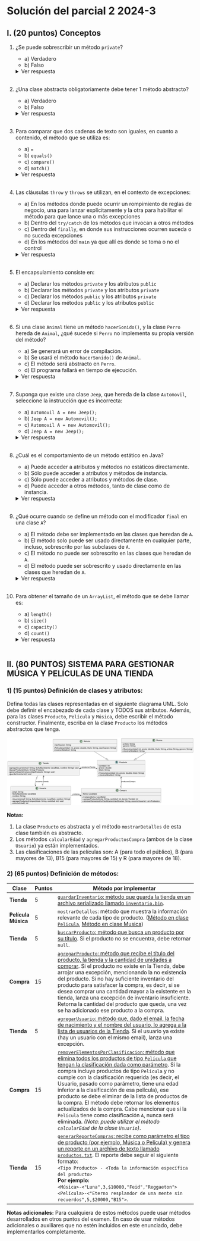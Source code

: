 # Solución del parcial 2 2024-3

## I. (20 puntos) Conceptos

1. ¿Se puede sobrescribir un método `private`?
    - a) Verdadero
    - b) Falso
   <details>
      <summary>Ver respuesta</summary>
      b) Falso
   </details></br>

2. ¿Una clase abstracta obligatoriamente debe tener 1 método abstracto?
    - a) Verdadero
    - b) Falso
   <details>
      <summary>Ver respuesta</summary>
      b) Falso
   </details></br>

3. Para comparar que dos cadenas de texto son iguales, en cuanto a contenido, el método que se utiliza es:
    - a) `=`
    - b) `equals()`
    - c) `compare()`
    - d) `match()`
   <details>
      <summary>Ver respuesta</summary>
      b) `equals()`
   </details></br>

4. Las cláusulas `throw` y `throws` se utilizan, en el contexto de excepciones:
    - a) En los métodos donde puede ocurrir un rompimiento de reglas de negocio, una para lanzar explícitamente y la otra para habilitar el método para que lance una o más excepciones
    - b) Dentro del `try/catch` de los métodos que invocan a otros métodos
    - c) Dentro del `finally`, en donde sus instrucciones ocurren suceda o no suceda excepciones
    - d) En los métodos del `main` ya que allí es donde se toma o no el control
   <details>
      <summary>Ver respuesta</summary>
      a) En los métodos donde puede ocurrir un rompimiento de reglas de negocio, una para lanzar explícitamente y la otra para habilitar el método para que lance una o más excepciones
   </details></br>

5. El encapsulamiento consiste en:
    - a) Declarar los métodos `private` y los atributos `public`
    - b) Declarar los métodos `private` y los atributos `private`
    - c) Declarar los métodos `public` y los atributos `private`
    - d) Declarar los métodos `public` y los atributos `public`
   <details>
      <summary>Ver respuesta</summary>
      c) Declarar los métodos `public` y los atributos `private`
   </details></br>

6. Si una clase `Animal` tiene un método `hacerSonido()`, y la clase `Perro` hereda de `Animal`, ¿qué sucede si `Perro` no implementa su propia versión del método?
    - a) Se generará un error de compilación.
    - b) Se usará el método `hacerSonido()` de `Animal`.
    - c) El método será abstracto en `Perro`.
    - d) El programa fallará en tiempo de ejecución.
   <details>
      <summary>Ver respuesta</summary>
      b) Se usará el método `hacerSonido()` de `Animal`.
   </details></br>

7. Suponga que existe una clase `Jeep`, que hereda de la clase `Automovil`, seleccione la instrucción que es incorrecta:
    - a) `Automovil A = new Jeep();`
    - b) `Jeep A = new Automovil();`
    - c) `Automovil A = new Automovil();`
    - d) `Jeep A = new Jeep();`
   <details>
      <summary>Ver respuesta</summary>
      b) `Jeep A = new Automovil();`
   </details></br>

8. ¿Cuál es el comportamiento de un método estático en Java?
    - a) Puede acceder a atributos y métodos no estáticos directamente.
    - b) Sólo puede acceder a atributos y métodos de instancia.
    - c) Sólo puede acceder a atributos y métodos de clase.
    - d) Puede acceder a otros métodos, tanto de clase como de instancia.
   <details>
      <summary>Ver respuesta</summary>
      c) Sólo puede acceder a atributos y métodos de clase.
   </details></br>

9. ¿Qué ocurre cuando se define un método con el modificador `final` en una clase `A`?
    - a) El método debe ser implementado en las clases que heredan de `A`.
    - b) El método solo puede ser usado directamente en cualquier parte, incluso, sobrescrito por las subclases de `A`.
    - c) El método no puede ser sobrescrito en las clases que heredan de `A`.
    - d) El método puede ser sobrescrito y usado directamente en las clases que heredan de `A`.
   <details>
      <summary>Ver respuesta</summary>
      c) El método no puede ser sobrescrito en las clases que heredan de `A`.
   </details></br>

10. Para obtener el tamaño de un `ArrayList`, el método que se debe llamar es:
    - a) `length()`
    - b) `size()`
    - c) `capacity()`
    - d) `count()`
    <details>
       <summary>Ver respuesta</summary>
       b) `size()`
    </details></br>
## II. (80 PUNTOS) SISTEMA PARA GESTIONAR MÚSICA Y PELÍCULAS DE UNA TIENDA

### 1) (15 puntos) Definición de clases y atributos:
Defina todas las clases representadas en el siguiente diagrama UML. Solo debe definir el encabezado de cada clase y TODOS sus atributos. Además, para las clases `Producto`, `Película` y `Música`, debe escribir el método constructor. Finalmente, escriba en la clase `Producto` los métodos abstractos que tenga.

![Diagrama UML](./assets/Parcial2-2430-diagramas.png)

**Notas:**
1) La clase `Producto` es abstracta y el método `mostrarDetalles` de esta clase también es abstracto.
2) Los métodos `calcularEdad` y `agregarProductosCompra` (ambos de la clase `Usuario`) ya están implementados.
3) Las clasificaciones de las películas son: A (para todo el público), B (para mayores de 13), B15 (para mayores de 15) y R (para mayores de 18).

### 2) (65 puntos) Definición de métodos:

| Clase      | Puntos | Método por implementar                                                                                                                                                                                                                                                                                                                                                                                                                                                                                                                                                                                                                                                                                             |
|------------|--------|--------------------------------------------------------------------------------------------------------------------------------------------------------------------------------------------------------------------------------------------------------------------------------------------------------------------------------------------------------------------------------------------------------------------------------------------------------------------------------------------------------------------------------------------------------------------------------------------------------------------------------------------------------------------------------------------------------------------|
| **Tienda** | 5      | [`guardarInventario`: método que guarda la tienda en un archivo serializado llamado `inventario.bin`](./src/main/java/com/example/model/Tienda.java#L65).                                                                                                                                                                                                                                                                                                                                                                                                                                                                                                                                                          |
| **Película** <br> **Música** | 5      | `mostrarDetalles`: método que muestra la información relevante de cada tipo de producto. ([Método en clase `Pelicula`](./src/main/java/com/example/model/producto/Pelicula.java#L34), [Método en clase Musica](./src/main/java/com/example/model/producto/Musica.java#L30))                                                                                                                                                                                                                                                                                                                                                                                                                                        |
| **Tienda** | 5      | [`buscarProducto`: método que busca un producto por su título](./src/main/java/com/example/model/Tienda.java#L77). Si el producto no se encuentra, debe retornar `null`.                                                                                                                                                                                                                                                                                                                                                                                                                                                                                                                                           |
| **Compra** | 15     | [`agregarProducto`: método que recibe el título del producto, la tienda y la cantidad de unidades a comprar](./src/main/java/com/example/model/Compra.java#L51). Si el producto no existe en la Tienda, debe arrojar una excepción, mencionando la no existencia del producto. Si no hay suficiente inventario del producto para satisfacer la compra, es decir, si se desea comprar una cantidad mayor a la existente en la tienda, lanza una excepción de inventario insuficiente. Retorna la cantidad del producto que queda, una vez se ha adicionado ese producto a la compra.                                                                                                                                |
| **Tienda** | 5      | [`agregarUsuario`: método que, dado el email, la fecha de nacimiento y el nombre del usuario, lo agrega a la lista de usuarios de la Tienda](./src/main/java/com/example/model/Tienda.java#L90). Si el usuario ya existe (hay un usuario con el mismo email), lanza una excepción.                                                                                                                                                                                                                                                                                                                                                                                                                                 |
| **Compra** | 15     | [`removerElementosPorClasificacion`: método que elimina todos los productos de tipo `Película` que tengan la clasificación dada como parámetro](./src/main/java/com/example/model/Compra.java#L77). Si la compra incluye productos de tipo `Película` y no cumple con la clasificación requerida (es decir, el Usuario, pasado como parámetro, tiene una edad inferior a la clasificación de esa película), ese producto se debe eliminar de la lista de productos de la compra. El método debe retornar los elementos actualizados de la compra. Cabe mencionar que si la `Película` tiene como clasificación `A`, nunca será eliminada. *(Nota: puede utilizar el método `calcularEdad` de la clase `Usuario`)*. |
| **Tienda** | 15     | [`generarReporteCompras`: recibe como parámetro el tipo de producto (por ejemplo, Música o Película) y genera un reporte en un archivo de texto llamado `productos.txt`](./src/main/java/com/example/model/Tienda.java#L120). El reporte debe seguir el siguiente formato:<br> `<Tipo Producto> - <Toda la información específica del producto>`<br> **Por ejemplo:**<br> `<Música>-<"Luna",3,$10000,"Feid","Reggaeton">`</br>`<Película>-<"Eterno resplandor de una mente sin recuerdos",5,$20000,"B15">`.                                                                                                                                                                                                        |

**Notas adicionales:**
Para cualquiera de estos métodos puede usar métodos desarrollados en otros puntos del examen. En caso de usar métodos adicionales o auxiliares que no estén incluidos en este enunciado, debe implementarlos completamente.

